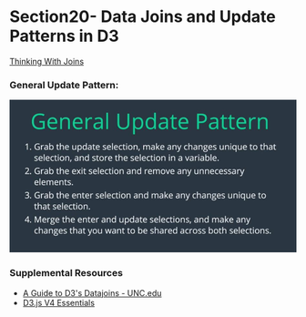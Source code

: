 <h1>Section20- Data Joins and Update Patterns in D3</h1>

<p><a href="https://bost.ocks.org/mike/join/">Thinking With Joins</a></p>
<h3>General Update Pattern:</h3>
<img src="./images/general-update-pattern-d3.JPG" alt="">

<h3>Supplemental Resources</h3>
<ul>
    <li><a href="https://ils.unc.edu/~gotz/D3joins/">A Guide to D3's Datajoins - UNC.edu</a></li>
    <li><a href="http://rajapradhan.com/">D3.js V4 Essentials</a></li>
</ul>